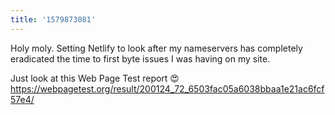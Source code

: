 ```yaml
---
title: '1579873081'
---
```

Holy moly. Setting Netlify to look after my nameservers has completely eradicated the time to first byte issues I was having on my site.

Just look at this Web Page Test report 😍 <https://webpagetest.org/result/200124_72_6503fac05a6038bbaa1e21ac6fcf57e4/> 